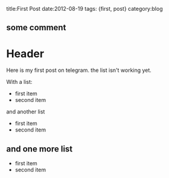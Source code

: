 title:First Post
date:2012-08-19
tags: {first, post}
category:blog

## some comment
Header
======
Here is my first post on telegram. the list isn't working yet.

With a list:

 * first item
 * second item
 
 and another list

 -    first item
  -    second item
  
and one more list
-----------------

* first item
* second item